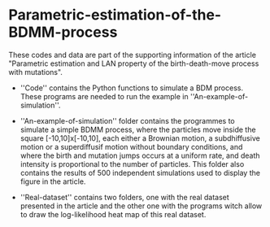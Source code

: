 # Parametric-estimation-of-the-BDMM-process 

These codes and data are part of the supporting information of the article "Parametric estimation and LAN property of the birth-death-move process with mutations".

- ''Code'' contains the Python functions to simulate a BDM process. These programs are needed to run the example in ''An-example-of-simulation''.

- ''An-example-of-simulation'' folder contains the programmes to simulate a simple BDMM process, where the particles move inside the square [-10,10]x[-10,10], each either a Brownian motion, a subdhiffusive motion or a superdiffusif motion without boundary conditions, and where the birth and mutation jumps occurs at a uniform rate, and death intensity is proportional to the number of particles. This folder also contains the results of 500 independent simulations used to display the figure in the article.

- ''Real-dataset'' contains two folders, one with the real dataset presented in the article and the other one with the programs witch allow to draw the log-likelihood heat map of this real dataset.
